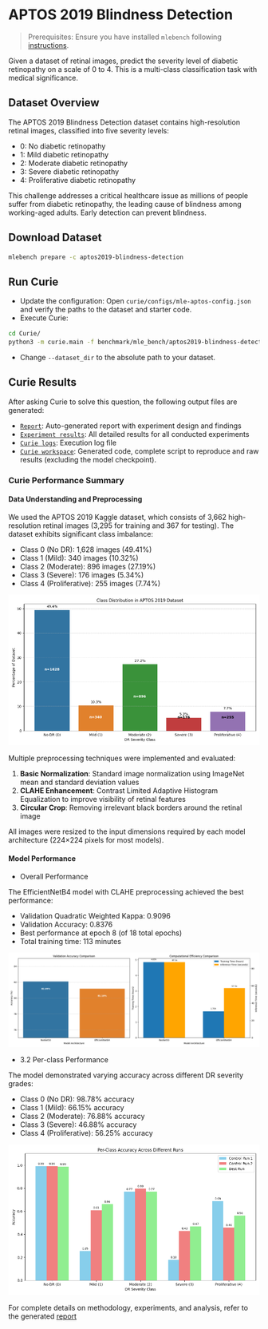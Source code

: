 # APTOS 2019 Blindness Detection
> Prerequisites: Ensure you have installed `mlebench` following [instructions](../README.md).

Given a dataset of retinal images, predict the severity level of diabetic retinopathy on a scale of 0 to 4. This is a multi-class classification task with medical significance.

## Dataset Overview

The APTOS 2019 Blindness Detection dataset contains high-resolution retinal images, classified into five severity levels:
- 0: No diabetic retinopathy
- 1: Mild diabetic retinopathy
- 2: Moderate diabetic retinopathy
- 3: Severe diabetic retinopathy
- 4: Proliferative diabetic retinopathy

This challenge addresses a critical healthcare issue as millions of people suffer from diabetic retinopathy, the leading cause of blindness among working-aged adults. Early detection can prevent blindness.

## Download Dataset

```bash
mlebench prepare -c aptos2019-blindness-detection
```

## Run Curie
- Update the configuration: Open `curie/configs/mle-aptos-config.json` and verify the paths to the dataset and starter code.
- Execute Curie:
```bash
cd Curie/
python3 -m curie.main -f benchmark/mle_bench/aptos2019-blindness-detection/aptos2019-blindness-detection-question.txt --task_config curie/configs/mle_config.json --dataset_dir /home/amberljc/.cache/mle-bench/data/aptos2019-blindness-detection/prepared/public 
```
- Change `--dataset_dir` to the absolute path to your dataset. 

## Curie Results

After asking Curie to solve this question, the following output files are generated:
- [`Report`](./aptos2019-blindness-detection_20250522225727_iter1.md): Auto-generated report with experiment design and findings  
- [`Experiment results`](./aptos2019-blindness-detection_20250522225727_iter1_all_results.txt): All detailed results for all conducted experiments
- [`Curie logs`](./aptos2019-blindness-detection_20250522225727_iter1.log): Execution log file  
- [`Curie workspace`](https://github.com/Just-Curieous/Curie-Use-Cases/tree/main/machine_learning/q4-aptos2019-blindness-detection): Generated code, complete script to reproduce and raw results (excluding the model checkpoint).

### Curie Performance Summary
#### Data Understanding and Preprocessing

We used the APTOS 2019 Kaggle dataset, which consists of 3,662 high-resolution retinal images (3,295 for training and 367 for testing). The dataset exhibits significant class imbalance:
- Class 0 (No DR): 1,628 images (49.41%)
- Class 1 (Mild): 340 images (10.32%)
- Class 2 (Moderate): 896 images (27.19%)
- Class 3 (Severe): 176 images (5.34%)
- Class 4 (Proliferative): 255 images (7.74%)

![Class Distribution](class_distribution.png)



Multiple preprocessing techniques were implemented and evaluated:

1. **Basic Normalization**: Standard image normalization using ImageNet mean and standard deviation values
2. **CLAHE Enhancement**: Contrast Limited Adaptive Histogram Equalization to improve visibility of retinal features
3. **Circular Crop**: Removing irrelevant black borders around the retinal image

All images were resized to the input dimensions required by each model architecture (224×224 pixels for most models).


#### Model Performance 


- Overall Performance

The EfficientNetB4 model with CLAHE preprocessing achieved the best performance:
- Validation Quadratic Weighted Kappa: 0.9096
- Validation Accuracy: 0.8376
- Best performance at epoch 8 (of 18 total epochs)
- Total training time: 113 minutes

![Model Comparison](model_comparison.png)

- 3.2 Per-class Performance

The model demonstrated varying accuracy across different DR severity grades:
- Class 0 (No DR): 98.78% accuracy
- Class 1 (Mild): 66.15% accuracy
- Class 2 (Moderate): 76.88% accuracy
- Class 3 (Severe): 46.88% accuracy
- Class 4 (Proliferative): 56.25% accuracy

![Per-class Accuracy](per_class_accuracy.png)


For complete details on methodology, experiments, and analysis, refer to the generated [report](./aptos2019-blindness-detection_20250522225727_iter1.md)